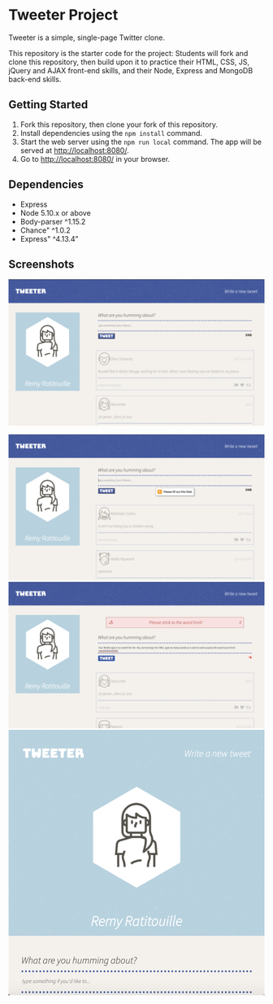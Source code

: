 # Tweeter Project

Tweeter is a simple, single-page Twitter clone.

This repository is the starter code for the project: Students will fork and clone this repository, then build upon it to practice their HTML, CSS, JS, jQuery and AJAX front-end skills, and their Node, Express and MongoDB back-end skills.

## Getting Started

1. Fork this repository, then clone your fork of this repository.
2. Install dependencies using the `npm install` command.
3. Start the web server using the `npm run local` command. The app will be served at <http://localhost:8080/>.
4. Go to <http://localhost:8080/> in your browser.

## Dependencies

- Express
- Node 5.10.x or above
- Body-parser ^1.15.2
- Chance" ^1.0.2
- Express" ^4.13.4"

## Screenshots 

!["Screenshot of main page"](https://github.com/ZoeyF75/tweeter/blob/master/docs/homescreen-tweeter.png?raw=true)

!["Screenshot of feild error"](https://github.com/ZoeyF75/tweeter/blob/master/docs/Tweeter-feild-error.png?raw=true)
!["Screenshot of error message"](https://github.com/ZoeyF75/tweeter/blob/master/docs/Tweeter-error.js.png?raw=true)
!["Screenshot of app downsized"](https://github.com/ZoeyF75/tweeter/blob/master/docs/Tweeter-smaller-view.png?raw=true)



